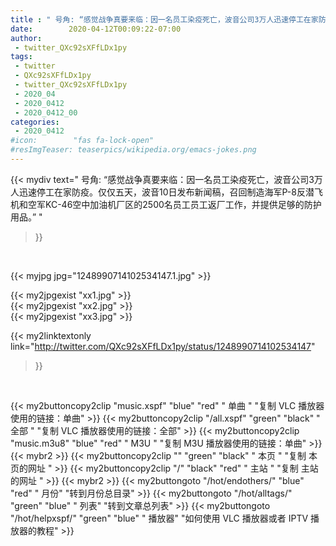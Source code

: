 ```yaml
---
title : " 号角: “感觉战争真要来临：因一名员工染疫死亡，波音公司3万人迅速停工在家防疫。仅仅五天，波音10日发布新闻稿，召回制造海军P-8反潜飞机和空军KC-46空中加油机厂区的2500名员工员工返厂工作，并提供足够的防护用品。”  "
date:        2020-04-12T00:09:22-07:00
author:
 - twitter_QXc92sXFfLDx1py
tags:
 - twitter
 - QXc92sXFfLDx1py
 - twitter_QXc92sXFfLDx1py
 - 2020_04
 - 2020_0412
 - 2020_0412_00
categories:
 - 2020_0412
#icon:        "fas fa-lock-open"
#resImgTeaser: teaserpics/wikipedia.org/emacs-jokes.png
---
```


{{< mydiv text=" 号角: “感觉战争真要来临：因一名员工染疫死亡，波音公司3万人迅速停工在家防疫。仅仅五天，波音10日发布新闻稿，召回制造海军P-8反潜飞机和空军KC-46空中加油机厂区的2500名员工员工返厂工作，并提供足够的防护用品。”  "
>}}
<br>


 {{< myjpg jpg="1248990714102534147.1.jpg" >}}<br> 

{{< my2jpgexist "xx1.jpg" >}}<br>
{{< my2jpgexist "xx2.jpg" >}}<br>
{{< my2jpgexist "xx3.jpg" >}}<br>


{{< my2linktextonly link="http://twitter.com/QXc92sXFfLDx1py/status/1248990714102534147"
>}}


<br>

{{< my2buttoncopy2clip "music.xspf"        "blue"   "red"    " 单曲 "  "复制 VLC 播放器使用的链接：单曲" >}} {{< my2buttoncopy2clip "/all.xspf"         "green"  "black"  " 全部 "  "复制 VLC 播放器使用的链接：全部" >}} {{< my2buttoncopy2clip "music.m3u8"        "blue"   "red"    " M3U  "    "复制 M3U 播放器使用的链接：单曲" >}} {{< mybr2 >}} {{< my2buttoncopy2clip ""                  "green"  "black"  " 本页 "    "复制 本页的网址 " >}} {{< my2buttoncopy2clip "/"                 "black"  "red"    " 主站 "    "复制 主站的网址 " >}} {{< mybr2 >}} {{< my2buttongoto      "/hot/endothers/"   "blue"   "red"    " 月份"   "转到月份总目录" >}} {{< my2buttongoto      "/hot/alltags/"     "green"  "blue"   " 列表"   "转到文章总列表" >}} {{< my2buttongoto      "/hot/helpxspf/"    "green"  "blue"   " 播放器" "如何使用 VLC 播放器或者 IPTV 播放器的教程" >}} 
